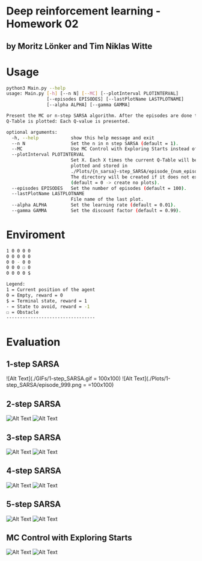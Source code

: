 # Deep reinforcement learning - Homework 02
## by Moritz Lönker and Tim Niklas Witte 

# Usage

```bash
python3 Main.py --help
usage: Main.py [-h] [--n N] [--MC] [--plotInterval PLOTINTERVAL]
               [--episodes EPISODES] [--lastPlotName LASTPLOTNAME]
               [--alpha ALPHA] [--gamma GAMMA]

Present the MC or n-step SARSA algorithm. After the episodes are done the
Q-Table is plotted: Each Q-value is presented.

optional arguments:
  -h, --help            show this help message and exit
  --n N                 Set the n in n step SARSA (default = 1).
  --MC                  Use MC Control with Exploring Starts instead of SARSA.
  --plotInterval PLOTINTERVAL
                        Set X. Each X times the current Q-Table will be
                        plotted and stored in
                        ./Plots/{n_sarsa}-step_SARSA/episode_{num_episode}.
                        The directory will be created if it does not exists.
                        (default = 0 -> create no plots).
  --episodes EPISODES   Set the number of episodes (default = 100).
  --lastPlotName LASTPLOTNAME
                        File name of the last plot.
  --alpha ALPHA         Set the learning rate (default = 0.01).
  --gamma GAMMA         Set the discount factor (default = 0.99).
```

# Enviroment


```bash
1 0 0 0 0 
0 0 0 0 0 
0 0 - 0 0 
0 0 0 ☐ 0 
0 0 0 0 $ 

Legend:
1 = Current position of the agent
0 = Empty, reward = 0
$ = Terminal state, reward = 1 
- = State to avoid, reward = -1
☐ = Obstacle
---------------------------------
```

# Evaluation
## 1-step SARSA
![Alt Text](./GIFs/1-step_SARSA.gif = 100x100)
![Alt Text](./Plots/1-step_SARSA/episode_999.png = =100x100)

## 2-step SARSA
![Alt Text](./GIFs/2-step_SARSA.gif)
![Alt Text](./Plots/2-step_SARSA/episode_999.png)

## 3-step SARSA
![Alt Text](./GIFs/3-step_SARSA.gif)
![Alt Text](./Plots/3-step_SARSA/episode_999.png)

## 4-step SARSA
![Alt Text](./GIFs/4-step_SARSA.gif)
![Alt Text](./Plots/4-step_SARSA/episode_999.png)

## 5-step SARSA
![Alt Text](./GIFs/5-step_SARSA.gif)
![Alt Text](./Plots/5-step_SARSA/episode_999.png)

## MC Control with Exploring Starts
![Alt Text](./GIFs/MC_Control.gif)
![Alt Text](./Plots/MC_Control/episode_19999.png)